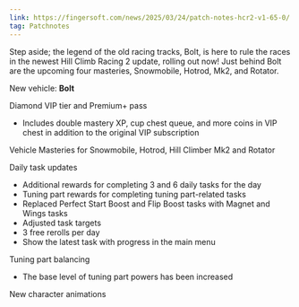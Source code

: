 ```yaml
---
link: https://fingersoft.com/news/2025/03/24/patch-notes-hcr2-v1-65-0/
tag: Patchnotes
---
```

Step aside; the legend of the old racing tracks, Bolt, is here to rule the races in the newest Hill Climb Racing 2 update, rolling out now! Just behind Bolt are the upcoming four masteries, Snowmobile, Hotrod, Mk2, and Rotator.

New vehicle: **Bolt**  

Diamond VIP tier and Premium+ pass
- Includes double mastery XP, cup chest queue, and more coins in VIP chest in addition to the original VIP subscription

Vehicle Masteries for Snowmobile, Hotrod, Hill Climber Mk2 and Rotator

Daily task updates
- Additional rewards for completing 3 and 6 daily tasks for the day
- Tuning part rewards for completing tuning part-related tasks
- Replaced Perfect Start Boost and Flip Boost tasks with Magnet and Wings tasks
- Adjusted task targets
- 3 free rerolls per day
- Show the latest task with progress in the main menu

Tuning part balancing
- The base level of tuning part powers has been increased

New character animations
